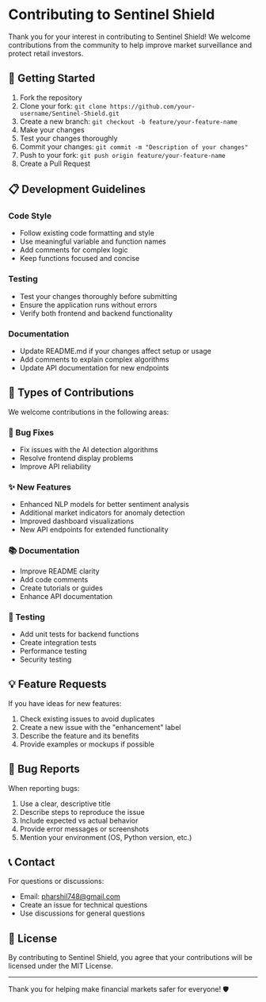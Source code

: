 # Contributing to Sentinel Shield

Thank you for your interest in contributing to Sentinel Shield! We welcome contributions from the community to help improve market surveillance and protect retail investors.

## 🚀 Getting Started

1. Fork the repository
2. Clone your fork: `git clone https://github.com/your-username/Sentinel-Shield.git`
3. Create a new branch: `git checkout -b feature/your-feature-name`
4. Make your changes
5. Test your changes thoroughly
6. Commit your changes: `git commit -m "Description of your changes"`
7. Push to your fork: `git push origin feature/your-feature-name`
8. Create a Pull Request

## 📋 Development Guidelines

### Code Style
- Follow existing code formatting and style
- Use meaningful variable and function names
- Add comments for complex logic
- Keep functions focused and concise

### Testing
- Test your changes thoroughly before submitting
- Ensure the application runs without errors
- Verify both frontend and backend functionality

### Documentation
- Update README.md if your changes affect setup or usage
- Add comments to explain complex algorithms
- Update API documentation for new endpoints

## 🤝 Types of Contributions

We welcome contributions in the following areas:

### 🔧 Bug Fixes
- Fix issues with the AI detection algorithms
- Resolve frontend display problems
- Improve API reliability

### ✨ New Features
- Enhanced NLP models for better sentiment analysis
- Additional market indicators for anomaly detection
- Improved dashboard visualizations
- New API endpoints for extended functionality

### 📚 Documentation
- Improve README clarity
- Add code comments
- Create tutorials or guides
- Enhance API documentation

### 🧪 Testing
- Add unit tests for backend functions
- Create integration tests
- Performance testing
- Security testing

## 💡 Feature Requests

If you have ideas for new features:

1. Check existing issues to avoid duplicates
2. Create a new issue with the "enhancement" label
3. Describe the feature and its benefits
4. Provide examples or mockups if possible

## 🐛 Bug Reports

When reporting bugs:

1. Use a clear, descriptive title
2. Describe steps to reproduce the issue
3. Include expected vs actual behavior
4. Provide error messages or screenshots
5. Mention your environment (OS, Python version, etc.)

## 📞 Contact

For questions or discussions:
- Email: pharshil748@gmail.com
- Create an issue for technical questions
- Use discussions for general questions

## 📄 License

By contributing to Sentinel Shield, you agree that your contributions will be licensed under the MIT License.

---

Thank you for helping make financial markets safer for everyone! 🛡️